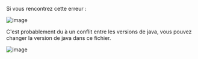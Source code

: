 Si vous rencontrez cette erreur :

![image](https://github.com/ghadabny/QuizzApp-Projet/assets/114221923/c8c49b21-4c80-4092-9050-3f0025c0b5ae)

C'est probablement du à un conflit entre les versions de java, vous pouvez changer la version de java dans ce fichier.

![image](https://github.com/ghadabny/QuizzApp-Projet/assets/114221923/a98a2c12-735c-4ff7-a41b-8e3c416afb6a)

